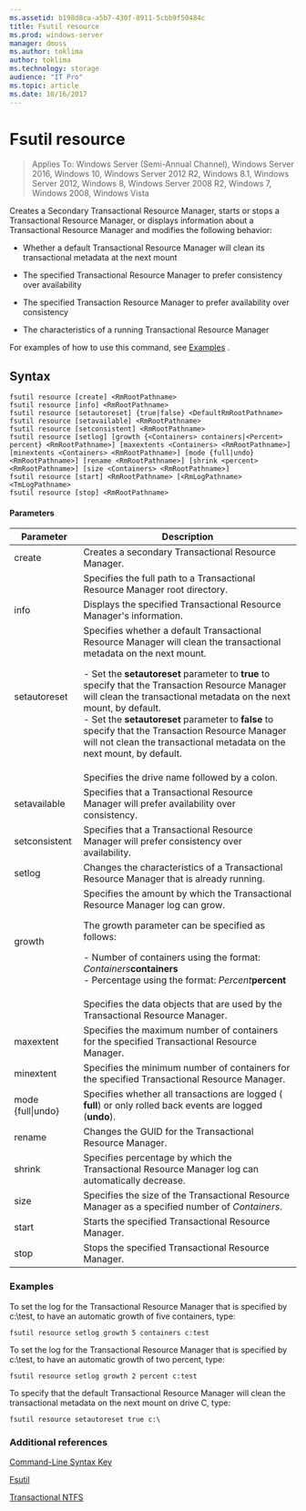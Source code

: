 ```yaml
---
ms.assetid: b198d8ca-a5b7-430f-8911-5cbb9f50484c
title: Fsutil resource
ms.prod: windows-server
manager: dmoss
ms.author: toklima
author: toklima
ms.technology: storage
audience: "IT Pro"
ms.topic: article
ms.date: 10/16/2017
---
```

# Fsutil resource
>Applies To: Windows Server (Semi-Annual Channel), Windows Server 2016, Windows 10, Windows Server 2012 R2, Windows 8.1, Windows Server 2012, Windows 8, Windows Server 2008 R2, Windows 7, Windows 2008, Windows Vista

Creates a Secondary Transactional Resource Manager, starts or stops a Transactional Resource Manager, or displays information about a Transactional Resource Manager and modifies the following behavior:

-   Whether a default Transactional Resource Manager will clean its transactional metadata at the next mount

-   The specified Transactional Resource Manager to prefer consistency over availability

-   The specified Transaction Resource Manager to prefer availability over consistency

-   The characteristics of a running Transactional Resource Manager

For examples of how to use this command, see [Examples](#BKMK_examples) .

## Syntax

```
fsutil resource [create] <RmRootPathname>
fsutil resource [info] <RmRootPathname>
fsutil resource [setautoreset] {true|false} <DefaultRmRootPathname>
fsutil resource [setavailable] <RmRootPathname>
fsutil resource [setconsistent] <RmRootPathname>
fsutil resource [setlog] [growth {<Containers> containers|<Percent> percent} <RmRootPathname>] [maxextents <Containers> <RmRootPathname>] [minextents <Containers> <RmRootPathname>] [mode {full|undo} <RmRootPathname>] [rename <RmRootPathname>] [shrink <percent> <RmRootPathname>] [size <Containers> <RmRootPathname>]
fsutil resource [start] <RmRootPathname> [<RmLogPathname> <TmLogPathname>
fsutil resource [stop] <RmRootPathname>
```

#### Parameters

|        Parameter        |                                                                                                                                                                                                                                        Description                                                                                                                                                                                                                                         |
|-------------------------|--------------------------------------------------------------------------------------------------------------------------------------------------------------------------------------------------------------------------------------------------------------------------------------------------------------------------------------------------------------------------------------------------------------------------------------------------------------------------------------------|
|         create          |                                                                                                                                                                                                                    Creates a secondary Transactional Resource Manager.                                                                                                                                                                                                                     |
|    <RmRootPathname>     |                                                                                                                                                                                                        Specifies the full path to a Transactional Resource Manager root directory.                                                                                                                                                                                                         |
|          info           |                                                                                                                                                                                                            Displays the specified Transactional Resource Manager's information.                                                                                                                                                                                                            |
|      setautoreset       | Specifies whether a default Transactional Resource Manager will clean the transactional metadata on the next mount.<p>-   Set the **setautoreset** parameter to **true** to specify that the Transaction Resource Manager will clean the transactional metadata on the next mount, by default.<br />-   Set the **setautoreset** parameter to **false** to specify that the Transaction Resource Manager will not clean the transactional metadata on the next mount, by default. |
| <DefaultRmRootPathname> |                                                                                                                                                                                                                       Specifies the drive name followed by a colon.                                                                                                                                                                                                                        |
|      setavailable       |                                                                                                                                                                                                 Specifies that a Transactional Resource Manager will prefer availability over consistency.                                                                                                                                                                                                 |
|      setconsistent      |                                                                                                                                                                                                 Specifies that a Transactional Resource Manager will prefer consistency over availability.                                                                                                                                                                                                 |
|         setlog          |                                                                                                                                                                                                  Changes the characteristics of a Transactional Resource Manager that is already running.                                                                                                                                                                                                  |
|         growth          |                                                                                                  Specifies the amount by which the Transactional Resource Manager log can grow.<p>The growth parameter can be specified as follows:<p>-   Number of containers using the format: _Containers_**containers**<br />-   Percentage using the format: _Percent_**percent**                                                                                                   |
|      <containers>       |                                                                                                                                                                                                      Specifies the data objects that are used by the Transactional Resource Manager.                                                                                                                                                                                                       |
|        maxextent        |                                                                                                                                                                                                Specifies the maximum number of containers for the specified Transactional Resource Manager.                                                                                                                                                                                                |
|        minextent        |                                                                                                                                                                                                Specifies the minimum number of containers for the specified Transactional Resource Manager.                                                                                                                                                                                                |
|  mode {full&#124;undo}  |                                                                                                                                                                                        Specifies whether all transactions are logged ( **full**) or only rolled back events are logged (**undo**).                                                                                                                                                                                         |
|         rename          |                                                                                                                                                                                                                  Changes the GUID for the Transactional Resource Manager.                                                                                                                                                                                                                  |
|         shrink          |                                                                                                                                                                                              Specifies percentage by which the Transactional Resource Manager log can automatically decrease.                                                                                                                                                                                              |
|          size           |                                                                                                                                                                                              Specifies the size of the Transactional Resource Manager as a specified number of *Containers*.                                                                                                                                                                                               |
|          start          |                                                                                                                                                                                                                    Starts the specified Transactional Resource Manager.                                                                                                                                                                                                                    |
|          stop           |                                                                                                                                                                                                                    Stops the specified Transactional Resource Manager.                                                                                                                                                                                                                     |

### <a name="BKMK_examples"></a>Examples
To set the log for the Transactional Resource Manager that is specified by c:\test, to have an automatic growth of five containers, type:

```
fsutil resource setlog growth 5 containers c:test
```

To set the log for the Transactional Resource Manager that is specified by c:\test, to have an automatic growth of two percent, type:

```
fsutil resource setlog growth 2 percent c:test
```

To specify that the default Transactional Resource Manager will clean the transactional metadata on the next mount on drive C, type:

```
fsutil resource setautoreset true c:\  
```

### Additional references
[Command-Line Syntax Key](Command-Line-Syntax-Key.md)

[Fsutil](Fsutil.md)

[Transactional NTFS](https://go.microsoft.com/fwlink/?LinkID=165402)


